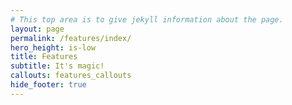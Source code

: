 ```yaml
---
# This top area is to give jekyll information about the page.
layout: page
permalink: /features/index/
hero_height: is-low
title: Features
subtitle: It's magic!
callouts: features_callouts
hide_footer: true
---
```

